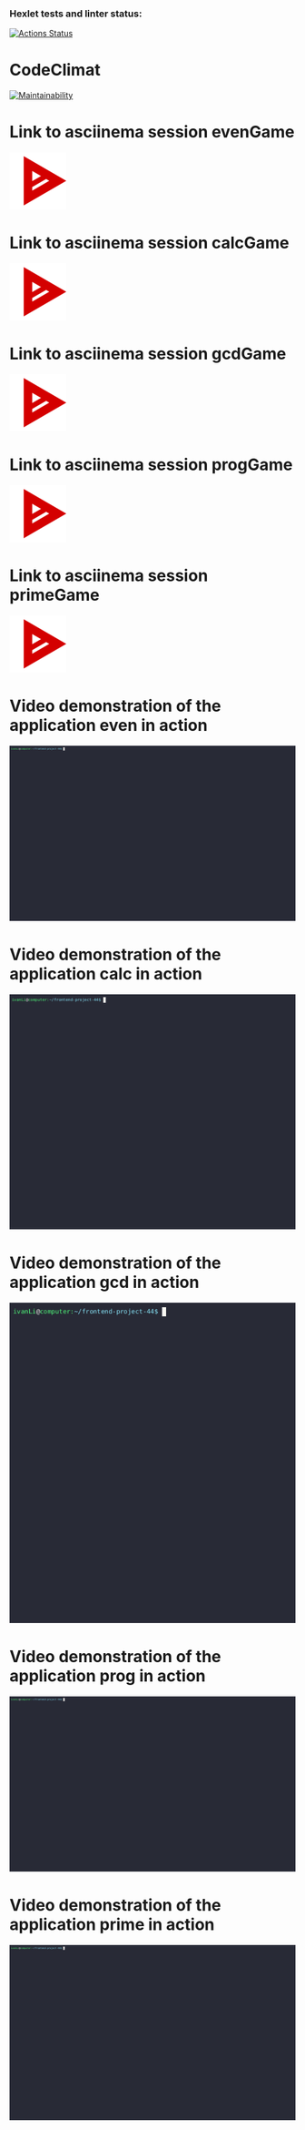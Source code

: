 ### Hexlet tests and linter status:

[![Actions Status](https://github.com/IvanLiVa/frontend-project-44/actions/workflows/hexlet-check.yml/badge.svg)](https://github.com/IvanLiVa/frontend-project-44/actions)

# CodeClimat

[![Maintainability](https://api.codeclimate.com/v1/badges/003b1743636d3068ff0d/maintainability)](https://codeclimate.com/github/IvanLiVa/frontend-project-44/maintainability)

# Link to asciinema session evenGame

[![logo](/public/images/logos/log.png)](https://asciinema.org/a/aQNUTbuOWW6wEagxg3IC1Z7cT)

# Link to asciinema session calcGame

[![logo](/public/images/logos/log.png)](https://asciinema.org/a/6lHB00mKZq5JiZ2TiG8czSf3f)

# Link to asciinema session gcdGame

[![logo](/public/images/logos/log.png)](https://asciinema.org/a/Iq7uNT3zxTshRXrItY0p34qxw)

# Link to asciinema session progGame

[![logo](/public/images/logos/log.png)](https://asciinema.org/a/bv6XDr3f6wk2kxVfqa2F0xFr3)

# Link to asciinema session primeGame

[![logo](/public/images/logos/log.png)](https://asciinema.org/a/EbAO5yRZqat03sBdrBkDMS7k8)

# Video demonstration of the application even in action

![asciinema gif](/public/images/gifs/demo.gif)

# Video demonstration of the application calc in action

![asciinema gif](/public/images/gifs/calc.gif)

# Video demonstration of the application gcd in action

![asciinema gif](/public/images/gifs/gcd.gif)

# Video demonstration of the application prog in action

![asciinema gif](/public/images/gifs/prog.gif)

# Video demonstration of the application prime in action

![asciinema gif](/public/images/gifs/prime.gif)
